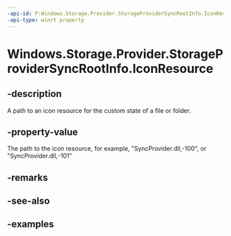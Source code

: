 ```yaml
---
-api-id: P:Windows.Storage.Provider.StorageProviderSyncRootInfo.IconResource
-api-type: winrt property
---
```


<!-- Property syntax.
public string IconResource { get;  set; }
-->

# Windows.Storage.Provider.StorageProviderSyncRootInfo.IconResource

## -description
A path to an icon resource for the custom state of a file or folder.

## -property-value
The path to the icon resource, for example, "SyncProvider.dll,-100", or "SyncProvider.dll,-101"

## -remarks

## -see-also

## -examples

